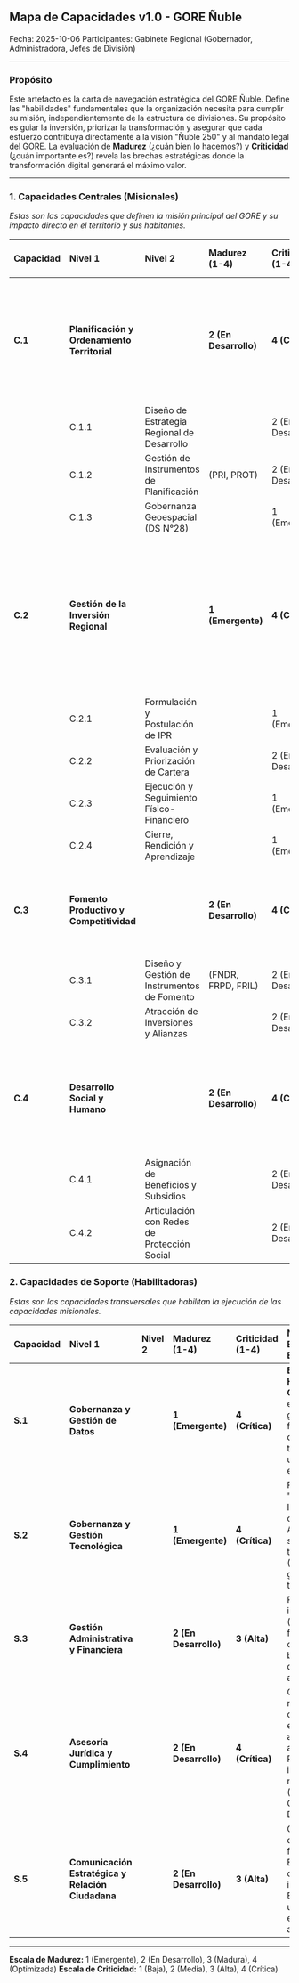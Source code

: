 ## Mapa de Capacidades v1.0 - GORE Ñuble

Fecha: 2025-10-06
Participantes: Gabinete Regional (Gobernador, Administradora, Jefes de División)

---

### Propósito

Este artefacto es la carta de navegación estratégica del GORE Ñuble. Define las "habilidades" fundamentales que la organización necesita para cumplir su misión, independientemente de la estructura de divisiones. Su propósito es guiar la inversión, priorizar la transformación y asegurar que cada esfuerzo contribuya directamente a la visión "Ñuble 250" y al mandato legal del GORE. La evaluación de **Madurez** (¿cuán bien lo hacemos?) y **Criticidad** (¿cuán importante es?) revela las brechas estratégicas donde la transformación digital generará el máximo valor.

---

### 1. Capacidades Centrales (Misionales)

*Estas son las capacidades que definen la misión principal del GORE y su impacto directo en el territorio y sus habitantes.*

| Capacidad | Nivel 1 | Nivel 2 | Madurez (1-4) | Criticidad (1-4) | Notas y Brechas Estratégicas |
| :--- | :--- | :--- | :--- | :--- | :--- |
| **C.1** | **Planificación y Ordenamiento Territorial** | | **2 (En Desarrollo)** | **4 (Crítica)** | Brecha: Falta de un sistema integrado de inteligencia territorial (IDE Ñuble). Alta dependencia de análisis manuales. |
| | C.1.1 | Diseño de Estrategia Regional de Desarrollo | | 2 (En Desarrollo) | 4 (Crítica) | Proceso participativo robusto, pero con baja capacidad para seguimiento basado en datos en tiempo real. |
| | C.1.2 | Gestión de Instrumentos de Planificación | (PRI, PROT) | 2 (En Desarrollo) | 4 (Crítica) | Procesos lentos, poco digitalizados. |
| | C.1.3 | Gobernanza Geoespacial (DS N°28) | | 1 (Emergente) | 4 (Crítica) | Rol de liderazgo regional no ejercido activamente. Datos geoespaciales fragmentados. |
| **C.2** | **Gestión de la Inversión Regional** | | **1 (Emergente)** | **4 (Crítica)** | **BRECHA CRÍTICA:** Nuestro "core business" es un caos de silos, planillas y procesos manuales. Falta de trazabilidad y visión 360°. |
| | C.2.1 | Formulación y Postulación de IPR | | 1 (Emergente) | 4 (Crítica) | Procesos heterogéneos y de baja calidad. Alta carga de retrabajo. |
| | C.2.2 | Evaluación y Priorización de Cartera | | 2 (En Desarrollo) | 4 (Crítica) | Decisiones basadas en información fragmentada, no en un portafolio integrado. |
| | C.2.3 | Ejecución y Seguimiento Físico-Financiero | | 1 (Emergente) | 4 (Crítica) | Seguimiento manual y reactivo. Imposibilidad de tener una visión en tiempo real del avance. |
| | C.2.4 | Cierre, Rendición y Aprendizaje | | 1 (Emergente) | 3 (Alta) | Procesos de rendición lentos y propensos a errores. El aprendizaje no se captura ni se reutiliza. |
| **C.3** | **Fomento Productivo y Competitividad** | | **2 (En Desarrollo)** | **4 (Crítica)** | Brecha: Falta de herramientas para medir impacto y coordinar el ecosistema de fomento. |
| | C.3.1 | Diseño y Gestión de Instrumentos de Fomento | (FNDR, FRPD, FRIL) | 2 (En Desarrollo) | 4 (Crítica) | El asistente para el 8% FNDR es una isla de eficiencia. El resto del proceso es manual. |
| | C.3.2 | Atracción de Inversiones y Alianzas | | 2 (En Desarrollo) | 3 (Alta) | Capacidades relacionales fuertes, pero sin una base de datos para la gestión proactiva. |
| **C.4** | **Desarrollo Social y Humano** | | **2 (En Desarrollo)** | **4 (Crítica)** | Brecha: Dificultad para focalizar la inversión social y medir el impacto real en el bienestar. |
| | C.4.1 | Asignación de Beneficios y Subsidios | | 2 (En Desarrollo) | 4 (Crítica) | Proceso de asignación con oportunidades de mejora en eficiencia y equidad. |
| | C.4.2 | Articulación con Redes de Protección Social | | 2 (En Desarrollo) | 3 (Alta) | Coordinación con municipios y servicios públicos basada en relaciones personales, no en sistemas. |

### 2. Capacidades de Soporte (Habilitadoras)

*Estas son las capacidades transversales que habilitan la ejecución de las capacidades misionales.*

| Capacidad | Nivel 1 | Nivel 2 | Madurez (1-4) | Criticidad (1-4) | Notas y Brechas Estratégicas |
| :--- | :--- | :--- | :--- | :--- | :--- |
| **S.1** | **Gobernanza y Gestión de Datos** | | **1 (Emergente)** | **4 (Crítica)** | **BRECHA HABILITANTE CRÍTICA:** No existe una gobernanza formal. Los datos no son tratados como un activo estratégico. |
| **S.2** | **Gobernanza y Gestión Tecnológica** | | **1 (Emergente)** | **4 (Crítica)** | Proceso TDE "descabezado". Infraestructura obsoleta. Adopción de soluciones tácticas (Gesdoc) que generan deuda técnica. |
| **S.3** | **Gestión Administrativa y Financiera** | | **2 (En Desarrollo)** | **3 (Alta)** | Procesos internos (RRHH, finanzas, compras) con baja digitalización y automatización. |
| **S.4** | **Asesoría Jurídica y Cumplimiento** | | **2 (En Desarrollo)**| **4 (Crítica)** | Capacidad reactiva. Alta carga manual en revisión de actos administrativos. Riesgo de incumplimiento normativo (TDE, Ciberseguridad, Datos). |
| **S.5** | **Comunicación Estratégica y Relación Ciudadana** | | **2 (En Desarrollo)**| **3 (Alta)** | Canales digitales fragmentados. Experiencia ciudadana inconsistente. El Chatbot es un piloto exitoso pero aislado. |

---
**Escala de Madurez:** 1 (Emergente), 2 (En Desarrollo), 3 (Madura), 4 (Optimizada)
**Escala de Criticidad:** 1 (Baja), 2 (Media), 3 (Alta), 4 (Crítica)
